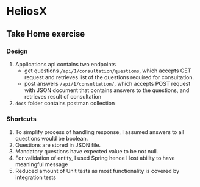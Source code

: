 # HeliosX
## Take Home exercise

### Design

1. Applications api contains two endpoints
    - get questions `/api/1/consultation/questions`, which accepts GET request and retrieves list of the questions required for consultation.
    - post answers  `/api/1/consultation/`, which accepts POST request with JSON document that contains answers to the questions, and retrieves result of consultation
2. `docs` folder contains postman collection   



### Shortcuts
1. To simplify process of handling response, I assumed answers to all questions would be boolean.
2. Questions are stored in JSON file.
3. Mandatory questions have expected value to be not null.
4. For validation of entity, I used Spring hence I lost ability to have meaningful message 
5. Reduced amount of Unit tests as most functionality is covered by integration tests
